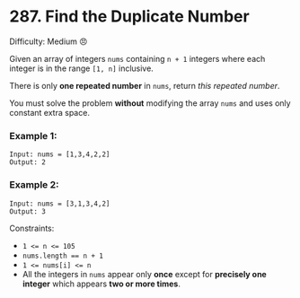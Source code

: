 # 287. Find the Duplicate Number
Difficulty: Medium :angry:

Given an array of integers `nums` containing `n + 1` integers where each integer is in the range `[1, n]` inclusive.

There is only **one repeated number** in `nums`, return *this repeated number*.

You must solve the problem **without** modifying the array `nums` and uses only constant extra space.


### Example 1:
```
Input: nums = [1,3,4,2,2]
Output: 2
```
### Example 2:
```
Input: nums = [3,1,3,4,2]
Output: 3
```
 

Constraints:

- `1 <= n <= 105`
- `nums.length == n + 1`
- `1 <= nums[i] <= n`
- All the integers in `nums` appear only **once** except for **precisely one integer** which appears **two or more times**.

